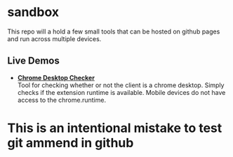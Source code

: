 # sandbox
This repo will a hold a few small tools that can be hosted on github pages and run across multiple devices.

## Live Demos
- **[Chrome Desktop Checker](https://nmolinatcv.github.io/sandbox/chrome-desktop-checker/index.html)**  
    Tool for checking whether or not the client is a chrome desktop. Simply checks if the extension runtime is available. Mobile devices do not have access to the chrome.runtime.
    
# This is an intentional mistake to test git ammend in github
